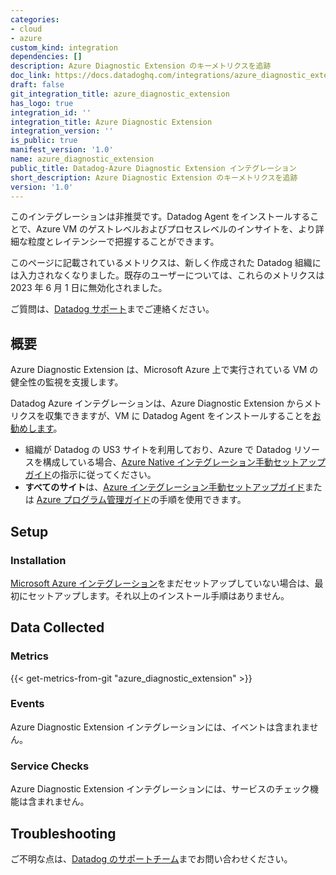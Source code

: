 ```yaml
---
categories:
- cloud
- azure
custom_kind: integration
dependencies: []
description: Azure Diagnostic Extension のキーメトリクスを追跡
doc_link: https://docs.datadoghq.com/integrations/azure_diagnostic_extension/
draft: false
git_integration_title: azure_diagnostic_extension
has_logo: true
integration_id: ''
integration_title: Azure Diagnostic Extension
integration_version: ''
is_public: true
manifest_version: '1.0'
name: azure_diagnostic_extension
public_title: Datadog-Azure Diagnostic Extension インテグレーション
short_description: Azure Diagnostic Extension のキーメトリクスを追跡
version: '1.0'
---
```


<!--  SOURCED FROM https://github.com/DataDog/dogweb -->
<div class="alert alert-warning">このインテグレーションは非推奨です。Datadog Agent をインストールすることで、Azure VM のゲストレベルおよびプロセスレベルのインサイトを、より詳細な粒度とレイテンシーで把握することができます。

このページに記載されているメトリクスは、新しく作成された Datadog 組織には入力されなくなりました。既存のユーザーについては、これらのメトリクスは 2023 年 6 月 1 日に無効化されました。

ご質問は、<a href="https://docs.datadoghq.com/help/" target="_blank">Datadog サポート</a>までご連絡ください。</div>

## 概要

Azure Diagnostic Extension は、Microsoft Azure 上で実行されている VM の健全性の監視を支援します。

Datadog Azure インテグレーションは、Azure Diagnostic Extension からメトリクスを収集できますが、VM に Datadog Agent をインストールすることを[お勧めします][1]。

- 組織が Datadog の US3 サイトを利用しており、Azure で Datadog リソースを構成している場合、[Azure Native インテグレーション手動セットアップガイド][2]の指示に従ってください。
- **すべてのサイト**は、[Azure インテグレーション手動セットアップガイド][3]または [Azure プログラム管理ガイド][4]の手順を使用できます。

## Setup

### Installation

[Microsoft Azure インテグレーション][5]をまだセットアップしていない場合は、最初にセットアップします。それ以上のインストール手順はありません。

## Data Collected

### Metrics
{{< get-metrics-from-git "azure_diagnostic_extension" >}}


### Events

Azure Diagnostic Extension インテグレーションには、イベントは含まれません。

### Service Checks

Azure Diagnostic Extension インテグレーションには、サービスのチェック機能は含まれません。

## Troubleshooting

ご不明な点は、[Datadog のサポートチーム][7]までお問い合わせください。

[1]: https://www.datadoghq.com/blog/dont-fear-the-agent/
[2]: https://docs.datadoghq.com/ja/integrations/guide/azure-native-manual-setup/#deploy-the-datadog-agent
[3]: https://docs.datadoghq.com/ja/integrations/guide/azure-manual-setup/#agent-installation
[4]: https://docs.datadoghq.com/ja/integrations/guide/azure-programmatic-management/#datadog-azure-vm-extension
[5]: https://docs.datadoghq.com/ja/integrations/azure/
[6]: https://github.com/DataDog/dogweb/blob/prod/integration/azure_diagnostic_extension/azure_analysis_services_metadata.csv
[7]: https://docs.datadoghq.com/ja/help/